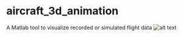# aircraft_3d_animation
A Matlab tool to visualize recorded or simulated flight data
![alt text](https://miro.medium.com/max/700/1*ryo3IfgIYFgNGXuO1g3_iA.png)
